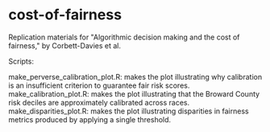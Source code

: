 # cost-of-fairness
Replication materials for "Algorithmic decision making and the cost of fairness," by Corbett-Davies et al.

Scripts: 

make_perverse_calibration_plot.R: makes the plot illustrating why calibration is an insufficient criterion to guarantee fair risk scores. 
make_calibration_plot.R: makes the plot illustrating that the Broward County risk deciles are approximately calibrated across races. 
make_disparities_plot.R: makes the plot illustrating disparities in fairness metrics produced by applying a single threshold. 